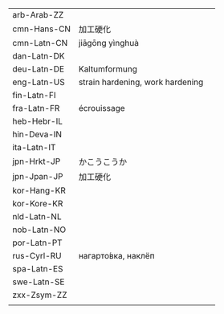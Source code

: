 | | | |
|-|-|-|
| arb-Arab-ZZ |  |  |
| cmn-Hans-CN | 加工硬化 |  |
| cmn-Latn-CN | jiāgōng yìnghuà |  |
| dan-Latn-DK |  |  |
| deu-Latn-DE | Kaltumformung |  |
| eng-Latn-US | strain hardening, work hardening |  |
| fin-Latn-FI |  |  |
| fra-Latn-FR | écrouissage |  |
| heb-Hebr-IL |  |  |
| hin-Deva-IN |  |  |
| ita-Latn-IT |  |  |
| jpn-Hrkt-JP | かこうこうか |  |
| jpn-Jpan-JP | 加工硬化 |  |
| kor-Hang-KR |  |  |
| kor-Kore-KR |  |  |
| nld-Latn-NL |  |  |
| nob-Latn-NO |  |  |
| por-Latn-PT |  |  |
| rus-Cyrl-RU | нагарто́вка, наклёп |  |
| spa-Latn-ES |  |  |
| swe-Latn-SE |  |  |
| zxx-Zsym-ZZ |  |  |
|  |  |  |